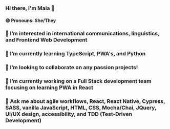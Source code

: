 ### Hi there, I'm Maia 👋
#### 😄 Pronouns: She/They
### 👀 I’m interested in international communications, linguistics, and Frontend Web Development 
### 🌱 I’m currently learning TypeScript, PWA's, and Python
### 💞️ I’m looking to collaborate on any passion projects!
### 🔭 I’m currently working on a Full Stack development team focusing on learning PWA in React 
### 💬 Ask me about agile workflows, React, React Native, Cypress, SASS, vanilla JavaScript, HTML, CSS, Mocha/Chai, JQuery, UI/UX design, accessibility, and TDD (Test-Driven Development)

<!--
**Maia-Cochran/Maia-Cochran** is a ✨ _special_ ✨ repository because its `README.md` (this file) appears on your GitHub profile.

Here are some ideas to get you started:

- 🔭 I’m currently working on 
- 🌱 I’m currently learning ...
- 👯 I’m looking to collaborate on ...
- 🤔 I’m looking for help with ...
- 💬 Ask me about ...
- 📫 How to reach me: ...

- ⚡ Fun fact: ...
-->
